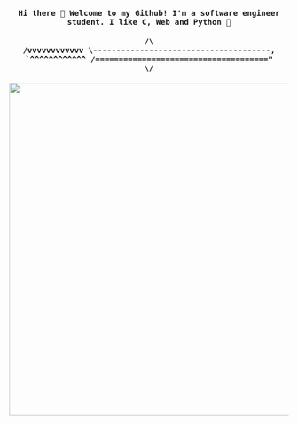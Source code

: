 <h4 align="center"><samp> Hi there 👋 Welcome to my Github! I'm a software engineer student. I like C, Web and Python 🐍 </samp></h4>
<h4 align="center"><samp>
            /\<br>
/vvvvvvvvvvvv \--------------------------------------,<br>
`^^^^^^^^^^^^ /====================================="<br>
            \/<br>
</samp></h4>
<p align="center">
  <img width="600" src="https://i.pinimg.com/564x/f2/10/f1/f210f1baaa38742e0f8e44ab24cbfdcc.jpg">
</p>
